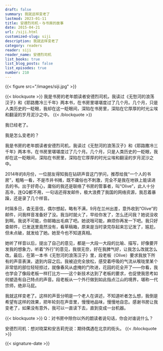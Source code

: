 ```yaml
---
draft: false
summary: 我就这样变老了
lastmod: 2023-01-11
title: 安德烈司机・与书房的故事
date: 2015-04-21
url: /siji.html
customized-slug: siji
description: 我就这样变老了
category: readers
reader: siji
reader_name: 安德烈司机
list_books: true
list_blog_posts: false
list_episodes: true
number: 210
---
```


{{< figure src="/images/siji.jpg" >}}

{{< blockquote >}}
我是书房的老年朗读者安德烈司机，我读过《无愁河的浪荡汉子》和《耶路撒冷三千年》两本书，在书房里堪堪度过了几个月。几个月，只是人类历史的一眨眼，我却在这一眨眼间，深陷在书房里，深陷在它厚厚的时光尘埃和翻滚的岁月泥沙之中。
{{< /blockquote >}}

我已经老了。

我是怎么变老的？

我是书房的老年朗读者安德烈司机，我读过《无愁河的浪荡汉子》和《耶路撒冷三千年》两本书，在书房里堪堪度过了几个月。几个月，只是人类历史的一眨眼，我却在这一眨眼间，深陷在书房里，深陷在它厚厚的时光尘埃和翻滚的岁月泥沙之中。

2014年的8月份，一位朋友得知我在钻研声音这门学问，推荐给我“一个人的书房”，粗略一看，不是市井书摊，既不庸俗也不刺激，完全不是我在地铁上能读进去的书。出于好奇心，庸俗的我还是联络了书房的管事者，叫“Olive”，此人十分高冷，连QQ都不用，一句话还得发邮件，极大浪费了我国的网络资源，我忍着暴躁，还是录了几个样音。

时隔多日，杳无音信，偶尔想起，略有不满，9月在兰州出差，意外收到“Olive”的邮件，问我样音准备好了没。我当时就火了，早给你发了，怎么还问我？她说没收到啊。我说不可能，你邮箱出毛病了吧。她说哦可能，麻烦你再发一下吧。我只好查邮件，已发送里竟然没有，看草稿箱，原来是当时录完存起来忘记发了，尴尬，但未点破，就发给了她。她至今也不知道真相。

她听了样音以后，提出了自己的意见，都是一大段一大段的比喻、描写，好像要开发我的想象力，听着“外行”的意见，我很无奈，好在我脾气好，让我怎么改就怎么改。最后，在第一本书《无愁河的浪荡汉子》里，段老板（Olive）要求我放下所有的声音表演，退到内容之后。我被迫完全放松，感受着呼吸的气流从喉咙里某个非常低的部位轻轻掠过，就像春风从虚掩的门吹进，花园的花全开了——你看，我也学会了像段老板一样打比方——这个新技术达到了老板的要求，也促使我思考如何塑造有自己特点的声音。段老板从一个外行做到如此指点江山的境界，堪称一代宗师，绝非马屁。

我就这样变老了。这样的声音分明是一个老人在讲述，不知道听者怎么想，我倒是希望有这样的效果，把年轮刻在声音里，慢慢地品味，慢慢地自恋。感谢书房让我变老了，如果没有意外，我可以一直读下去，直到变成一台机器。

{{< blockquote >}}
Q：对书房中除你以外的朗读者说句话，你会对谁说什么？

安德烈司机：想对晓棠和安吉莉兜说：期待偶遇在北京的街头。
{{< /blockquote >}}

{{< signature-date >}}